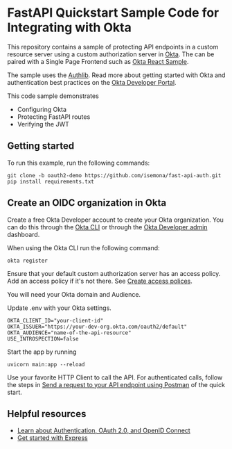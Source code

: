 # FastAPI Quickstart Sample Code for Integrating with Okta

This repository contains a sample of protecting API endpoints in a custom resource server using a custom authorization server in [Okta](https://www.okta.com/). The can be paired with a Single Page Frontend such as [Okta React Sample](https://github.com/okta-samples/okta-react-sample?tab=readme-ov-file).

The sample uses the [Authlib](https://docs.authlib.org/en/latest/#). Read more about getting started with Okta and authentication best practices on the [Okta Developer Portal](https://developer.okta.com).

This code sample demonstrates
* Configuring Okta
* Protecting FastAPI routes
* Verifying the JWT

## Getting started

To run this example, run the following commands:

```shell
git clone -b oauth2-demo https://github.com/isemona/fast-api-auth.git
pip install requirements.txt
```

## Create an OIDC organization in Okta

Create a free Okta Developer account to create your Okta organization. You can do this through the [Okta CLI](https://cli.okta.com/) or through the [Okta Developer admin](https://developer.okta.com) dashboard.

When using the Okta CLI run the following command:

```shell
okta register
```

Ensure that your default custom authorization server has an access policy. Add an access policy if it's not there. See [Create access polices](https://help.okta.com/okta_help.htm?type=oie&id=ext-create-access-policies).

You will need your Okta domain and Audience.

Update .env with your Okta settings.

```
OKTA_CLIENT_ID="your-client-id"
OKTA_ISSUER="https://your-dev-org.okta.com/oauth2/default"
OKTA_AUDIENCE="name-of-the-api-resource"
USE_INTROSPECTION=false
```

Start the app by running

```
uvicorn main:app --reload
```

Use your favorite HTTP Client to call the API. For authenticated calls, follow the steps in [Send a request to your API endpoint using Postman]() of the quick start.

## Helpful resources

* [Learn about Authentication, OAuth 2.0, and OpenID Connect](https://developer.okta.com/docs/concepts/)
* [Get started with Express](https://expressjs.com/)



